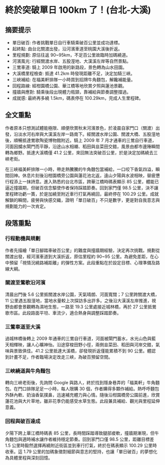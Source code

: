 # 終於突破單日 100km 了！(台北-大溪)

## 摘要提示
- 單日破百: 作者挑戰單日自行車騎乘破百公里並成功達標。
- 起終點: 由台北關渡出發，沿河濱車道至桃園大溪後折返。
- 里程規劃: 原估往返 90~95km，不足百公里故臨時加碼繞道。
- 河濱風光: 行經關渡水岸、五股溼地、大漢溪左岸等自然景點。
- 三鶯車道: 騎上 2009 年啟用的新路段，景色轉為山水田園。
- 大溪橋里程檢查: 抵達 41.2km 時發現距離不足，決定加騎三峽。
- 三峽補給: 在福美軒排隊一小時買到招牌牛角麵包，解饞補能量。
- 回程路線: 經柑園橋公園、華江橋等地欣賞夕照與蓮池景觀。
- 撞牆與應對: 騎乘後段出現體力瓶頸，靠補給與節奏調整撐過。
- 成就感: 最終再多繞 1.5km，碼表停在 100.29km，完成人生里程碑。

## 全文重點
作者原本只想測試體能極限、順便欣賞秋末河濱景色，於凌晨自家門口（關渡）出發，沿淡水河右岸與大漢溪左岸一路南下。經關渡水岸公園、關渡大橋、五股溼地後，順暢抵達鶯歌陶瓷博物館附近。騎上 2009 年 7 月才通車的三鶯自行車道，河面因攔水閘門而平靜，沿途山水相襯、稻田與韭菜田交錯，風景由都市邊陲瞬間轉為鄉野。抵達大溪橋僅 41.2 公里，來回無法突破百公里，於是決定加碼繞去三峽老街。 

在三峽福美軒排隊一小時，帶走熱騰騰的牛角麵包當補給，一口咬下香氣四溢，瞬間回神。休息片刻後沿柑園橋旁公園與蓮花池北返，遠山夕陽與水波相映，替疲憊行程添上一抹詩意。進入熟悉的台北市區，跨華江橋時碼表顯示 85 公里，體能已逼近撞牆期，但破百信念驅使作者保持踩踏節奏。回到家門僅 98.5 公里，決不讓里程碑功虧一簣，於是加繞至附近車行打氣再繞回，最終停在 100.29 公里。成就解鎖的瞬間，疲勞與快感交織，證明「單日破百」不只是數字，更是對自我意志與規劃能力的一次肯定。

## 段落重點
### 行程動機與規劃
作者先描繪「單日腳踏車破百公里」的難度與撞牆期經驗，決定再次挑戰。規劃從關渡出發，經河濱車道到大溪折返，原估里程約 90~95 公里。為避免差距，在心中預留「視情況繞路補距離」的彈性方案。此段重點在於設定目標、心理準備及路線大綱。

### 關渡至鶯歌沿河濱
清晨出門後 5.6 公里抵關渡水岸公園，天氣晴朗、河面寬闊；7 公里跨關渡大橋，11 公里遇五股溼地，當地水量較上次探訪多出許多。之後沿大漢溪左岸推進，視野由都會景觀轉為濕地生態，一路至 19.3 公里處接近城林橋，再於 27 公里抵鶯歌市區。此段路面平坦、車流少，適合熱身與調整踩踏節奏。

### 三鶯車道至大溪
過城林橋後轉上 2009 年通車的三鶯自行車道，河面被閘門蓄水，水光山色與藍天相輝映，讓人心曠神怡。沿途穿梭田野小徑，兩側韭菜田、稻田與河岸交錯，氣味與景致俱佳。41.2 公里抵達大溪橋，卻發現折返僅能累積不到 90 公里。體認到計畫不足，作者臨場決定改走三峽，為破百預留空間。

### 三峽繞道與牛角麵包
轉向三峽老街後，先詢問 Google 與路人，終於找到隱身巷弄的「福美軒」牛角麵包。在門口排隊足足一小時，每人限購 30 個，作者購得多顆作補給。熱呼呼麵包外酥內軟、奶油香氣撲鼻，迅速補充體力與心情。隨後沿柑園橋旁公園前進，欣賞蓮花池與大片草地，雖非花季仍能感受水草生態。此段兼具補給、觀光與里程延伸意義。

### 回程與破百達成
夕陽下跨上華江橋時碼表 85 公里，長時間踩踏導致腿部痠軟，撞牆期漸現，但牛角麵包與適時補水讓作者維持穩定節奏。回到家門口僅 98.5 公里，距離目標差 1.5 公里時毅然選擇再繞附近街區並到車行打氣，終於在碼表顯示 100.29 公里時收車。這 1.79 公里的加碼象徵對細節與意志的堅持，也讓「單日破百」的夢想化為具體里程與深刻回憶。